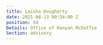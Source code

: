 ```yaml
---
title: Laisha Dougherty
date: 2021-08-13 00:54:00 Z
position: 54
Details: Office of Kenyan McDuffie
Section: advisory
---
```


